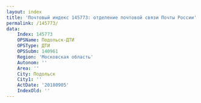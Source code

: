 ```yaml
---
layout: index
title: 'Почтовый индекс 145773: отделение почтовой связи Почты России'
permalink: /145773/
data:
    Index: 145773
    OPSName: Подольск-ДТИ
    OPSType: ДТИ
    OPSSubm: 140961
    Region: 'Московская область'
    Autonom: ''
    Area: ''
    City: Подольск
    City1: ''
    ActDate: '20180905'
    IndexOld: ''
---
```

